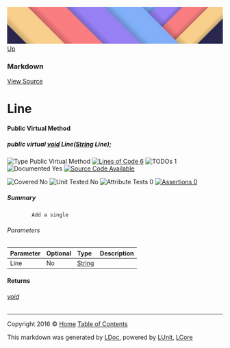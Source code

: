 ![](../Content/LDoc-banner-small.png "")
[Up](Markdown.md)

### Markdown
[View Source](../Markdown/Generators/Markdown.cs)

# Line

#### Public Virtual Method

##### public virtual <a href="https://msdn.microsoft.com/en-us/library/system.void.aspx" alt="">void</a> Line(<a href="https://msdn.microsoft.com/en-us/library/system.string.aspx" alt="">String</a> Line);

![Type Public Virtual Method](http://b.repl.ca/v1/Type-Public%20Virtual%20Method-Blue.png "") [![Lines of Code 6](http://b.repl.ca/v1/Lines%20of%20Code-6-blue.png "")](../Markdown/Generators/Markdown.cs#L250) ![TODOs 1](http://b.repl.ca/v1/TODOs-1-yellow.png "")   ![Documented Yes](http://b.repl.ca/v1/Documented-Yes-brightgreen.png "") [![Source Code Available](http://b.repl.ca/v1/Source%20Code-Available-brightgreen.png "")](../Markdown/Generators/Markdown.cs#L250)

![Covered No](http://b.repl.ca/v1/Covered-No-red.png "") ![Unit Tested No](http://b.repl.ca/v1/Unit%20Tested-No-lightgrey.png "") ![Attribute Tests 0](http://b.repl.ca/v1/Attribute%20Tests-0-lightgrey.png "") [![Assertions 0](http://b.repl.ca/v1/Assertions-0-lightgrey.png "")](../Markdown/Generators/Markdown.cs)

##### Summary

            Add a single 

###### Parameters

Parameter | Optional | Type | Description
:---  | :---  | :---  | :--- 
Line | No | [String](https://msdn.microsoft.com/en-us/library/system.string.aspx) | 


#### Returns

###### [void](https://msdn.microsoft.com/en-us/library/system.void.aspx)



---

Copyright 2016 &copy; [Home](../../README.md) [Table of Contents](../../TableOfContents.md)

This markdown was generated by [LDoc](https://github.com/CodeSingularity/LDoc), powered by [LUnit](https://github.com/CodeSingularity/LUnit), [LCore](https://github.com/CodeSingularity/LCore)

